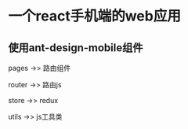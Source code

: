 # 一个react手机端的web应用

## 使用ant-design-mobile组件

pages ->> 路由组件

router ->> 路由js

store ->> redux

utils ->> js工具类